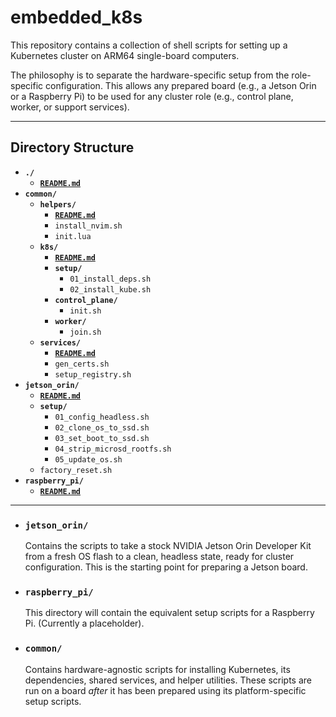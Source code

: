 # embedded_k8s

This repository contains a collection of shell scripts for setting up a Kubernetes cluster on ARM64 single-board computers.

The philosophy is to separate the hardware-specific setup from the role-specific configuration. This allows any prepared board (e.g., a Jetson Orin or a Raspberry Pi) to be used for any cluster role (e.g., control plane, worker, or support services).

---

## Directory Structure

- **`./`**
  - **[`README.md`](./README.md)**
- **`common/`**
  - **`helpers/`**
    - **[`README.md`](./common/helpers/README.md)**
    - `install_nvim.sh`
    - `init.lua`
  - **`k8s/`**
    - **[`README.md`](./common/k8s/README.md)**
    - **`setup/`**
      - `01_install_deps.sh`
      - `02_install_kube.sh`
    - **`control_plane/`**
      - `init.sh`
    - **`worker/`**
      - `join.sh`
  - **`services/`**
    - **[`README.md`](./common/services/README.md)**
    - `gen_certs.sh`
    - `setup_registry.sh`
- **`jetson_orin/`**
  - **[`README.md`](./jetson_orin/README.md)**
  - **`setup/`**
    - `01_config_headless.sh`
    - `02_clone_os_to_ssd.sh`
    - `03_set_boot_to_ssd.sh`
    - `04_strip_microsd_rootfs.sh`
    - `05_update_os.sh`
  - `factory_reset.sh`
- **`raspberry_pi/`**
  - **[`README.md`](./raspberry_pi/README.md)**

---

* ### `jetson_orin/`
    Contains the scripts to take a stock NVIDIA Jetson Orin Developer Kit from a fresh OS flash to a clean, headless state, ready for cluster configuration. This is the starting point for preparing a Jetson board.

* ### `raspberry_pi/`
    This directory will contain the equivalent setup scripts for a Raspberry Pi. (Currently a placeholder).

* ### `common/`
    Contains hardware-agnostic scripts for installing Kubernetes, its dependencies, shared services, and helper utilities. These scripts are run on a board *after* it has been prepared using its platform-specific setup scripts.
